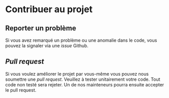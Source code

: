 # Contribuer au projet

## Reporter un problème

Si vous avez remarqué un problème ou une anomalie dans le code, vous pouvez la signaler via une _issue_ Github.

## _Pull request_

Si vous voulez améliorer le projet par vous-même vous pouvez nous soumettre une _pull request_. Veuillez à tester unitairement 
votre code. Tout code non testé sera rejeter. Un de nos mainteneurs pourra ensuite accepter le pull request.



